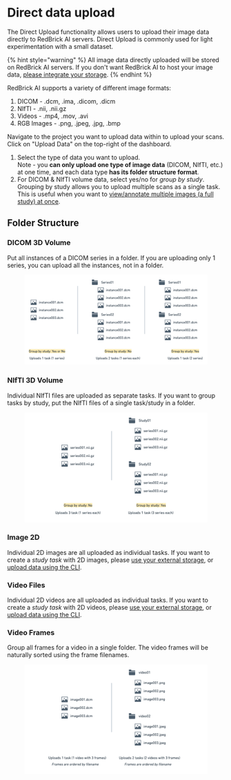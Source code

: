 # Direct data upload

The Direct Upload functionality allows users to upload their image data directly to RedBrick AI servers. Direct Upload is commonly used for light experimentation with a small dataset.&#x20;

{% hint style="warning" %}
All image data directly uploaded will be stored on RedBrick AI servers. If you don't want RedBrick AI to host your image data, [please integrate your storage](import-cloud-data.md).
{% endhint %}

RedBrick AI supports a variety of different image formats:&#x20;

1. DICOM - .dcm, .ima, .dicom, .dicm
2. NIfTI - .nii, .nii.gz
3. Videos - .mp4, .mov, .avi
4. RGB Images - .png, .jpeg, .jpg, .bmp

Navigate to the project you want to upload data within to upload your scans. Click on "Upload Data" on the top-right of the dashboard.&#x20;

1. Select the type of data you want to upload. \
   Note - you **can only upload one type of image data** (DICOM, NIfTI, etc.) at one time, and each data type **has its folder structure format**.
2. For DICOM & NIfTI volume data, select yes/no for _group by study_. Grouping by study allows you to upload multiple scans as a single task. This is useful when you want to [view/annotate multiple images (a full study) at once](https://docs.redbrickai.com/annotation/overview#how-tasks-work-with-dicom-annotation).&#x20;

## Folder Structure

### DICOM 3D Volume

Put all instances of a DICOM series in a folder. If you are uploading only 1 series, you can upload all the instances, not in a folder.&#x20;

<figure><img src="../.gitbook/assets/Label evaluation (8).png" alt=""><figcaption></figcaption></figure>

### NIfTI 3D Volume

Individual NIfTI files are uploaded as separate tasks. If you want to group tasks by study, put the NIfTI files of a single task/study in a folder.&#x20;

<figure><img src="../.gitbook/assets/Label evaluation (6).png" alt=""><figcaption></figcaption></figure>

### Image 2D

Individual 2D images are all uploaded as individual tasks. If you want to create a _study task_ with 2D images, please [use your external storage](import-cloud-data.md), or [upload data using the CLI](broken-reference).

### Video Files

Individual 2D videos are all uploaded as individual tasks. If you want to create a _study task_ with 2D videos, please [use your external storage](import-cloud-data.md), or [upload data using the CLI](broken-reference).

### Video Frames

Group all frames for a video in a single folder. The video frames will be naturally sorted using the frame filenames.&#x20;

<figure><img src="../.gitbook/assets/Label evaluation (5).png" alt=""><figcaption></figcaption></figure>
